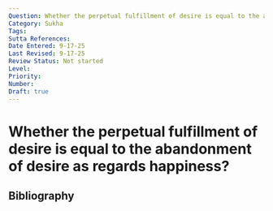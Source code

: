 ```yaml
---
Question: Whether the perpetual fulfillment of desire is equal to the abandonment of desire as regards happiness?
Category: Sukha
Tags: 
Sutta References: 
Date Entered: 9-17-25
Last Revised: 9-17-25
Review Status: Not started
Level: 
Priority: 
Number: 
Draft: true
---
```


# Whether the perpetual fulfillment of desire is equal to the abandonment of desire as regards happiness?

## Bibliography

<!-- 

Notes:



-->